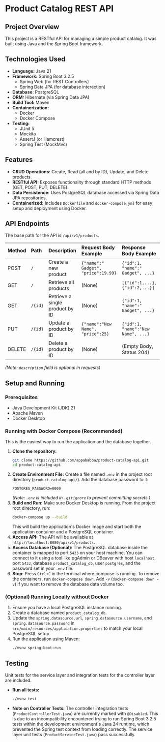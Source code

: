 # Product Catalog REST API

## Project Overview

This project is a RESTful API for managing a simple product catalog. It was built using Java and the Spring Boot framework.


## Technologies Used

* **Language:** Java 21
* **Framework:** Spring Boot 3.2.5
    * Spring Web (for REST Controllers)
    * Spring Data JPA (for database interaction)
* **Database:** PostgreSQL
* **ORM:** Hibernate (via Spring Data JPA)
* **Build Tool:** Maven
* **Containerization:**
    * Docker
    * Docker Compose
* **Testing:**
    * JUnit 5
    * Mockito
    * AssertJ (or Hamcrest)
    * Spring Test (MockMvc)

## Features

* **CRUD Operations:** Create, Read (all and by ID), Update, and Delete products.
* **RESTful API:** Exposes functionality through standard HTTP methods (GET, POST, PUT, DELETE).
* **Data Persistence:** Uses PostgreSQL database accessed via Spring Data JPA repositories.
* **Containerized:** Includes `Dockerfile` and `docker-compose.yml` for easy setup and deployment using Docker.

## API Endpoints

The base path for the API is `/api/v1/products`.

| Method | Path                   | Description                     | Request Body Example                | Response Body Example                  |
| :----- | :--------------------- | :------------------------------ | :---------------------------------- | :------------------------------------- |
| POST   | `/`                    | Create a new product            | `{"name":" Gadget", "price":19.99}` | `{"id":1, "name":" Gadget", ...}`      |
| GET    | `/`                    | Retrieve all products           | (None)                              | `[{"id":1,...}, {"id":2,...}]`        |
| GET    | `/{id}`                | Retrieve a single product by ID | (None)                              | `{"id":1, "name":" Gadget", ...}`      |
| PUT    | `/{id}`                | Update a product by ID          | `{"name":"New Name", "price":25}`   | `{"id":1, "name":"New Name", ...}` |
| DELETE | `/{id}`                | Delete a product by ID          | (None)                              | (Empty Body, Status 204)               |

*(Note: `description` field is optional in requests)*

## Setup and Running

### Prerequisites

* Java Development Kit (JDK) 21
* Apache Maven
* Docker Desktop

### Running with Docker Compose (Recommended)

This is the easiest way to run the application and the database together.

1.  **Clone the repository:**
    ```bash
    git clone https://github.com/appababba/product-catalog-api.git
    cd product-catalog-api
    ```
2.  **Create Environment File:**
    Create a file named `.env` in the project root directory (`product-catalog-api/`). Add the database password to it:
    ```env
    POSTGRES_PASSWORD=0000
    ```
    *(Note: `.env` is included in `.gitignore` to prevent committing secrets.)*
3.  **Build and Run:**
    Make sure Docker Desktop is running. From the project root directory, run:
    ```bash
    docker-compose up --build
    ```
    This will build the application's Docker image and start both the application container and a PostgreSQL container.
4.  **Access API:** The API will be available at `http://localhost:8080/api/v1/products`.
5.  **Access Database (Optional):** The PostgreSQL database inside the container is mapped to port `5433` on your host machine. You can connect to it using a tool like pgAdmin or DBeaver with host `localhost`, port `5433`, database `product_catalog_db`, user `postgres`, and the password set in your `.env` file.
6.  **Stop:** Press `Ctrl+C` in the terminal where compose is running. To remove the containers, run `docker-compose down`. Add `-v` (`docker-compose down -v`) if you want to remove the database data volume too.

### (Optional) Running Locally without Docker

1.  Ensure you have a local PostgreSQL instance running.
2.  Create a database named `product_catalog_db`.
3.  Update the `spring.datasource.url`, `spring.datasource.username`, and `spring.datasource.password` in `src/main/resources/application.properties` to match your local PostgreSQL setup.
4.  Run the application using Maven:
    ```bash
    ./mvnw spring-boot:run
    ```

## Testing

Unit tests for the service layer and integration tests for the controller layer are included.

* **Run all tests:**
    ```bash
    ./mvnw test
    ```
* **Note on Controller Tests:** The controller integration tests (`ProductControllerTest.java`) are currently marked with `@Disabled`. This is due to an incompatibility encountered trying to run Spring Boot 3.2.5 tests within the development environment's Java 24 runtime, which prevented the Spring test context from loading correctly. The service layer unit tests (`ProductServiceTest.java`) pass successfully.